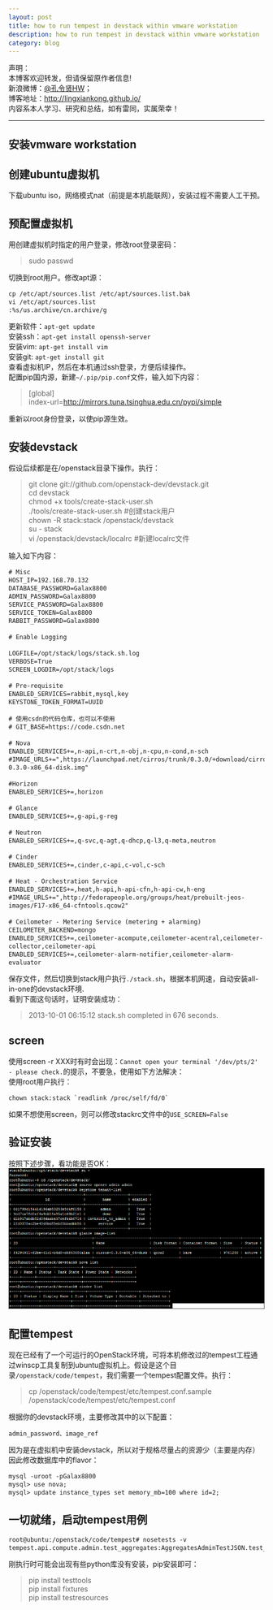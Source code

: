 ```yaml
---
layout: post
title: how to run tempest in devstack within vmware workstation
description: how to run tempest in devstack within vmware workstation
category: blog
---
```


声明：  
本博客欢迎转发，但请保留原作者信息!  
新浪微博：[@孔令贤HW](http://weibo.com/lingxiankong)；   
博客地址：<http://lingxiankong.github.io/>  
内容系本人学习、研究和总结，如有雷同，实属荣幸！

----------------------

## 安装vmware workstation

## 创建ubuntu虚拟机
下载ubuntu iso，网络模式nat（前提是本机能联网），安装过程不需要人工干预。

## 预配置虚拟机
用创建虚拟机时指定的用户登录，修改root登录密码：

> sudo passwd

切换到root用户。修改apt源：

	cp /etc/apt/sources.list /etc/apt/sources.list.bak
	vi /etc/apt/sources.list 
	:%s/us.archive/cn.archive/g

更新软件：`apt-get update`  
安装ssh：`apt-get install openssh-server`  
安装vim: `apt-get install vim`  
安装git: `apt-get install git`  
查看虚拟机IP，然后在本机通过ssh登录，方便后续操作。  
配置pip国内源，新建`~/.pip/pip.conf`文件，输入如下内容：

>[global]  
index-url=http://mirrors.tuna.tsinghua.edu.cn/pypi/simple

重新以root身份登录，以使pip源生效。

## 安装devstack
假设后续都是在/openstack目录下操作。执行：

>git clone git://github.com/openstack-dev/devstack.git   
cd devstack  
chmod +x tools/create-stack-user.sh  
./tools/create-stack-user.sh #创建stack用户  
chown -R stack:stack /openstack/devstack  
su - stack  
vi /openstack/devstack/localrc #新建localrc文件

输入如下内容：

	# Misc
	HOST_IP=192.168.70.132
	DATABASE_PASSWORD=Galax8800
	ADMIN_PASSWORD=Galax8800
	SERVICE_PASSWORD=Galax8800
	SERVICE_TOKEN=Galax8800
	RABBIT_PASSWORD=Galax8800
	
	# Enable Logging
	
	LOGFILE=/opt/stack/logs/stack.sh.log
	VERBOSE=True
	SCREEN_LOGDIR=/opt/stack/logs
	
	# Pre-requisite
	ENABLED_SERVICES=rabbit,mysql,key
    KEYSTONE_TOKEN_FORMAT=UUID
	
	# 使用csdn的代码仓库，也可以不使用
	# GIT_BASE=https://code.csdn.net
	
	# Nova
	ENABLED_SERVICES+=,n-api,n-crt,n-obj,n-cpu,n-cond,n-sch
	#IMAGE_URLS+=",https://launchpad.net/cirros/trunk/0.3.0/+download/cirros-0.3.0-x86_64-disk.img"
	
	#Horizon
	ENABLED_SERVICES+=,horizon
	
	# Glance
	ENABLED_SERVICES+=,g-api,g-reg
	
	# Neutron
	ENABLED_SERVICES+=,q-svc,q-agt,q-dhcp,q-l3,q-meta,neutron
	
	# Cinder
	ENABLED_SERVICES+=,cinder,c-api,c-vol,c-sch
	
	# Heat - Orchestration Service
	ENABLED_SERVICES+=,heat,h-api,h-api-cfn,h-api-cw,h-eng
	#IMAGE_URLS+=",http://fedorapeople.org/groups/heat/prebuilt-jeos-images/F17-x86_64-cfntools.qcow2"
	
	# Ceilometer - Metering Service (metering + alarming)
    CEILOMETER_BACKEND=mongo
	ENABLED_SERVICES+=,ceilometer-acompute,ceilometer-acentral,ceilometer-collector,ceilometer-api
	ENABLED_SERVICES+=,ceilometer-alarm-notifier,ceilometer-alarm-evaluator

保存文件，然后切换到stack用户执行`./stack.sh`，根据本机网速，自动安装all-in-one的devstack环境.  
看到下面这句话时，证明安装成功：  
>2013-10-01 06:15:12 stack.sh completed in 676 seconds.  

## screen
使用screen -r XXX时有时会出现：`Cannot open your terminal '/dev/pts/2' - please check.`的提示，不要急，使用如下方法解决：  
使用root用户执行：

    chown stack:stack `readlink /proc/self/fd/0`
    
如果不想使用screen，则可以修改stackrc文件中的`USE_SCREEN=False`    

## 验证安装
按照下述步骤，看功能是否OK：  
![](/images/2014-05-10-vmware-workstation-devstack/1.png)  

## 配置tempest
现在已经有了一个可运行的OpenStack环境，可将本机修改过的tempest工程通过winscp工具复制到ubuntu虚拟机上。假设是这个目录`/openstack/code/tempest`，我们需要一个tempest配置文件。执行：  
>cp /openstack/code/tempest/etc/tempest.conf.sample /openstack/code/tempest/etc/tempest.conf  

根据你的devstack环境，主要修改其中的以下配置：  

	admin_password、image_ref

因为是在虚拟机中安装devstack，所以对于规格尽量占的资源少（主要是内存）因此修改数据库中的flavor：  

	mysql -uroot -pGalax8800
	mysql> use nova;
	mysql> update instance_types set memory_mb=100 where id=2;

## 一切就绪，启动tempest用例

	root@ubuntu:/openstack/code/tempest# nosetests -v tempest.api.compute.admin.test_aggregates:AggregatesAdminTestJSON.test_aggregate_create_invalid_aggregate_name

刚执行时可能会出现有些python库没有安装，pip安装即可：  
>pip install testtools  
pip install fixtures  
pip install testresources  



